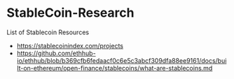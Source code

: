 # StableCoin-Research
List of Stablecoin Resources

+ https://stablecoinindex.com/projects
+ https://github.com/ethhub-io/ethhub/blob/b369cfb6fedaacf0c6e5c3abcf309dfa88ee9161/docs/built-on-ethereum/open-finance/stablecoins/what-are-stablecoins.md
